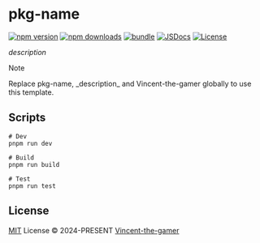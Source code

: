 # pkg-name

[![npm version][npm-version-src]][npm-version-href]
[![npm downloads][npm-downloads-src]][npm-downloads-href]
[![bundle][bundle-src]][bundle-href]
[![JSDocs][jsdocs-src]][jsdocs-href]
[![License][license-src]][license-href]

_description_

> [!NOTE]
> Replace pkg-name, \_description\_ and Vincent-the-gamer globally to use this template.

## Scripts

```shell
# Dev
pnpm run dev

# Build
pnpm run build

# Test
pnpm run test
```

## License

[MIT](./LICENSE) License © 2024-PRESENT [Vincent-the-gamer](https://github.com/Vincent-the-gamer)

<!-- Badges -->

[npm-version-src]: https://img.shields.io/npm/v/pkg-name?style=flat&colorA=080f12&colorB=1fa669
[npm-version-href]: https://npmjs.com/package/pkg-name
[npm-downloads-src]: https://img.shields.io/npm/dm/pkg-name?style=flat&colorA=080f12&colorB=1fa669
[npm-downloads-href]: https://npmjs.com/package/pkg-name
[bundle-src]: https://img.shields.io/bundlephobia/minzip/pkg-name?style=flat&colorA=080f12&colorB=1fa669&label=minzip
[bundle-href]: https://bundlephobia.com/result?p=pkg-name
[license-src]: https://img.shields.io/github/license/Vincent-the-gamer/pkg-name.svg?style=flat&colorA=080f12&colorB=1fa669
[license-href]: https://github.com/Vincent-the-gamer/pkg-name/blob/main/LICENSE
[jsdocs-src]: https://img.shields.io/badge/jsdocs-reference-080f12?style=flat&colorA=080f12&colorB=1fa669
[jsdocs-href]: https://www.jsdocs.io/package/pkg-name